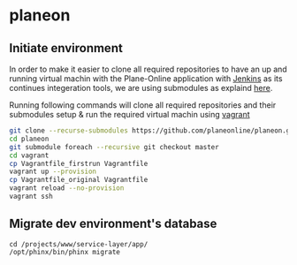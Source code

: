planeon
===========


Initiate environment 
-
In order to make it easier to clone all required repositories to have an up and running virtual machin with the Plane-Online application with [Jenkins](https://github.com/planeonline/jenkins) as its continues integeration tools, we are using submodules as explaind [here](https://github.com/planeonline/planeon/wiki).

Running following commands will clone all required repositories and their submodules setup & run the required virtual machin using [vagrant](https://github.com/planeonline/vagrant)

``` bash
git clone --recurse-submodules https://github.com/planeonline/planeon.git
cd planeon
git submodule foreach --recursive git checkout master
cd vagrant
cp Vagrantfile_firstrun Vagrantfile
vagrant up --provision
cp Vagrantfile_original Vagrantfile
vagrant reload --no-provision
vagrant ssh
```

Migrate dev environment's database
-
```
cd /projects/www/service-layer/app/
/opt/phinx/bin/phinx migrate
```
